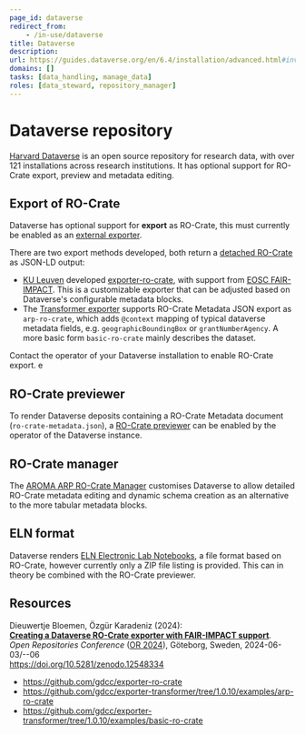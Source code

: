 ```yaml
---
page_id: dataverse
redirect_from:
    - /in-use/dataverse
title: Dataverse
description: 
url: https://guides.dataverse.org/en/6.4/installation/advanced.html#inventory-of-external-exporters
domains: []
tasks: [data_handling, manage_data]
roles: [data_steward, repository_manager]
---
```


# Dataverse repository
 
[Harvard Dataverse](https://dataverse.harvard.edu/) is an open source repository for research data, with over 121 installations across research institutions.  It has optional support for RO-Crate export, preview and metadata editing.

## Export of RO-Crate

Dataverse has optional support for **export** as RO-Crate, this must currently be enabled as an [external exporter](https://guides.dataverse.org/en/6.4/installation/advanced.html#external-metadata-exporters). 

There are two export methods developed, both return a [detached RO-Crate](ro-crate/specification/1.2-DRAFT/structure.html#detached-ro-crate) as JSON-LD output:

* [KU Leuven](https://www.kuleuven.be/) developed [exporter-ro-crate](https://github.com/gdcc/exporter-ro-crate), with support from [EOSC FAIR-IMPACT](https://fair-impact.eu/support-offer-2-enabling-fair-signposting-and-ro-crate-contentmetadata-discovery-and-consumption). This is a customizable exporter that can be adjusted based on Dataverse's configurable metadata blocks.
* The [Transformer exporter](https://github.com/gdcc/exporter-transformer) supports RO-Crate Metadata JSON export as `arp-ro-crate`, which adds `@context` mapping of typical dataverse metadata fields, e.g. `geographicBoundingBox` or `grantNumberAgency`. A more basic form `basic-ro-crate` mainly describes the dataset. 

Contact the operator of your Dataverse installation to enable RO-Crate export.
e
## RO-Crate previewer 

To render Dataverse deposits containing a RO-Crate Metadata document (`ro-crate-metadata.json`), a [RO-Crate previewer](https://github.com/gdcc/dataverse-previewers/blob/1.4/5.2curlcommands.md#ro-crate-previewer-beta) can be enabled by the operator of the Dataverse instance. 

## RO-Crate manager

The [AROMA ARP RO-Crate Manager](aroma) customises Dataverse to allow detailed RO-Crate metadata editing and dynamic schema creation as an alternative to the more tabular metadata blocks.


## ELN format

Dataverse renders [ELN Electronic Lab Notebooks](eln), a file format based on RO-Crate, however currently only a ZIP file listing is provided. This can in theory be combined with the RO-Crate previewer.


## Resources

Dieuwertje Bloemen, Özgür Karadeniz (2024):  
[**Creating a Dataverse RO-Crate exporter with FAIR-IMPACT support**](https://doi.org/10.5281/zenodo.12548334).  
_Open Repositories Conference_ ([OR 2024](https://or2024.openrepositories.org/)), Göteborg, Sweden, 2024-06-03/--06  
<https://doi.org/10.5281/zenodo.12548334>

* <https://github.com/gdcc/exporter-ro-crate>
* <https://github.com/gdcc/exporter-transformer/tree/1.0.10/examples/arp-ro-crate>
* <https://github.com/gdcc/exporter-transformer/tree/1.0.10/examples/basic-ro-crate>